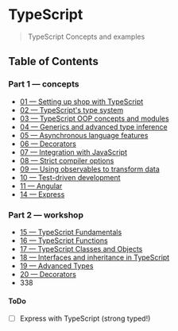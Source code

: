 # TypeScript
> TypeScript Concepts and examples

## Table of Contents

### Part 1 &mdash; concepts

+ [01 &mdash; Setting up shop with TypeScript](01-setting-up-shop)
+ [02 &mdash; TypeScript's type system](02-typescript-type-system)
+ [03 &mdash; TypeScript OOP concepts and modules](03-typescript-oop-and-modules)
+ [04 &mdash; Generics and advanced type inference](04-generics)
+ [05 &mdash; Asynchronous language features](05-async-ts)
+ [06 &mdash; Decorators](06-decorators)
+ [07 &mdash; Integration with JavaScript](07-js-integration)
+ [08 &mdash; Strict compiler options](08-strict-compiler-options)
+ [09 &mdash; Using observables to transform data](09-observables-to-transform-data)
+ [10 &mdash; Test-driven development](10-tdd)
+ [11 &mdash; Angular](11-angular)
+ [14 &mdash; Express](14-express)

### Part 2 &mdash; workshop
+ [15 &mdash; TypeScript Fundamentals](15-ws-typescript-fundamentals)
+ [16 &mdash; TypeScript Functions](16-ws-typescript-functions)
+ [17 &mdash; TypeScript Classes and Objects](17-ws-typescript-classes-and-objects)
+ [18 &mdash; Interfaces and inheritance in TypeScript](18-ws-typescript-interfaces-and-inheritance)
+ [19 &mdash; Advanced Types](19-ws-typescript-advanced-types)
+ [20 &mdash; Decorators](20-ws-typescript-decorators)
+ 338
#### ToDo
- [ ] Express with TypeScript (strong typed!)